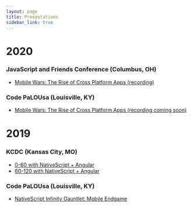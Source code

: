 ```yaml
---
layout: page
title: Presentations
sidebar_link: true
---
```


# 2020

### JavaScript and Friends Conference (Columbus, OH)

* <a href="https://www.youtube.com/watch?v=2SaN9U3S7kM">Mobile Wars: The Rise of Cross Platform Apps (recording)</a>

### Code PaLOUsa (Louisville, KY)

* <a href="https://tylerablake.github.io/nativescript-infinity-gauntlet/">Mobile Wars: The Rise of Cross Platform Apps (recording coming soon)</a>

# 2019

### KCDC (Kansas City, MO)

* <a href="https://tylerablake.github.io/nativescript-intro/">0-60 with NativeScript + Angular</a>
* <a href="https://tylerablake.github.io/nativescript-intermediate/">60-120 with NativeScript + Angular</a>

### Code PaLOUsa (Louisville, KY)

* <a href="https://tylerablake.github.io/nativescript-infinity-gauntlet/">NativeScript Infinity Gauntlet: Mobile Endgame</a>